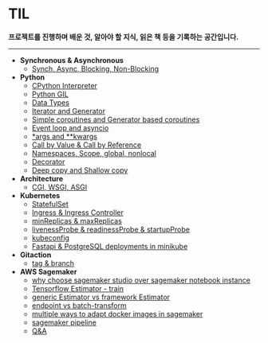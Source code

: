 # TIL

**프로젝트를 진행하며 배운 것, 알아야 할 지식, 읽은 책 등을 기록하는 공간입니다.**
- - -

* **Synchronous & Asynchronous**
  * [Synch, Async, Blocking, Non-Blocking](https://github.com/teeinn/TIL/blob/main/Synchronous%20%26%20Asynchronous/Sync%2C%20Async%2C%20Blocking%2C%20Non-Blocking.md)
* **Python**
  * [CPython Interpreter](https://github.com/teeinn/TIL/blob/main/Python/CPython%20Interpreter.md)
  * [Python GIL](https://github.com/teeinn/TIL/blob/main/Python/Python%20GIL.md)
  * [Data Types](https://github.com/teeinn/TIL/blob/main/Python/Data%20Types.md)
  * [Iterator and Generator](https://github.com/teeinn/TIL/blob/main/Python/Iterator%20and%20Generator.md)
  * [Simple coroutines and Generator based coroutines](https://github.com/teeinn/TIL/blob/main/Python/Simple%20coroutines%20and%20Generator%20based%20coroutines.md)
  * [Event loop and asyncio](https://github.com/teeinn/TIL/blob/main/Python/event_loop_and_asyncio.md)
  * [*args and **kwargs](https://github.com/teeinn/TIL/blob/main/Python/*args_and_**kwargs.md)
  * [Call by Value & Call by Reference](https://github.com/teeinn/TIL/blob/main/Python/call_by_value_and_call_by_reference.md)
  * [Namespaces, Scope, global, nonlocal](https://github.com/teeinn/TIL/blob/main/Python/namespace_scope_global_nonlocal.md)
  * [Decorator](https://github.com/teeinn/TIL/blob/main/Python/Decorator.md)
  * [Deep copy and Shallow copy](https://github.com/teeinn/TIL/blob/main/Python/deepcopy_shallowcopy.md)
* **Architecture**
  * [CGI, WSGI, ASGI](https://github.com/teeinn/TIL/blob/main/Architecture/CGI_WSGI_ASGI.md)
* **Kubernetes**
  * [StatefulSet](https://github.com/teeinn/TIL/blob/main/Kubernetes/statefulset.md)
  * [Ingress & Ingress Controller]()
  * [minReplicas & maxReplicas]()
  * [livenessProbe & readinessProbe & startupProbe](https://github.com/teeinn/TIL/blob/main/Kubernetes/livenessProbe_readinessProbe_startupProbe.md)
  * [kubeconfig](https://github.com/teeinn/TIL/blob/main/Kubernetes/kubeconfig.md)
  * [Fastapi & PostgreSQL deployments in minikube](https://github.com/teeinn/TIL/blob/main/Kubernetes/application_deployment_in_minikube.md)
* **Gitaction**
  * [tag & branch]()
* **AWS Sagemaker**
  * [why choose sagemaker studio over sagemaker notebook instance](https://github.com/teeinn/TIL/blob/main/AWS%20Sagemaker/Why%20choose%20Sagemaker%20Studio%20over%20Sagemaker%20Notebook%20Instance.md)
  * [Tensorflow Estimator - train](https://github.com/teeinn/TIL/blob/main/AWS%20Sagemaker/Tensorflow%20Estimator%20-%20train.md)
  * [generic Estimator vs framework Estimator](https://github.com/teeinn/TIL/blob/main/AWS%20Sagemaker/generic%20Estimator%20vs%20framework%20Estimator.md)
  * [endpoint vs batch-transform](https://github.com/teeinn/TIL/blob/main/AWS%20Sagemaker/endpoint%20vs%20batch-transform.md)
  * [multiple ways to adapt docker images in sagemaker](https://github.com/teeinn/TIL/blob/main/AWS%20Sagemaker/multiple%20ways%20to%20adapt%20docker%20images%20in%20sagemaker.md)
  * [sagemaker pipeline](https://github.com/teeinn/TIL/blob/main/AWS%20Sagemaker/sagemaker%20pipeline.md)
  * [Q&A](https://github.com/teeinn/TIL/blob/main/AWS%20Sagemaker/Q%20%26%20A.md)




